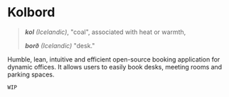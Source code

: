 # Kolbord

> **_kol_** _(Icelandic)_, "coal", associated with heat or warmth,
>
> **_borð_** _(Icelandic)_ "desk."

Humble, lean, intuitive and efficient open-source booking application for dynamic offices. It allows users to easily book desks, meeting rooms and parking spaces.

`WIP`
